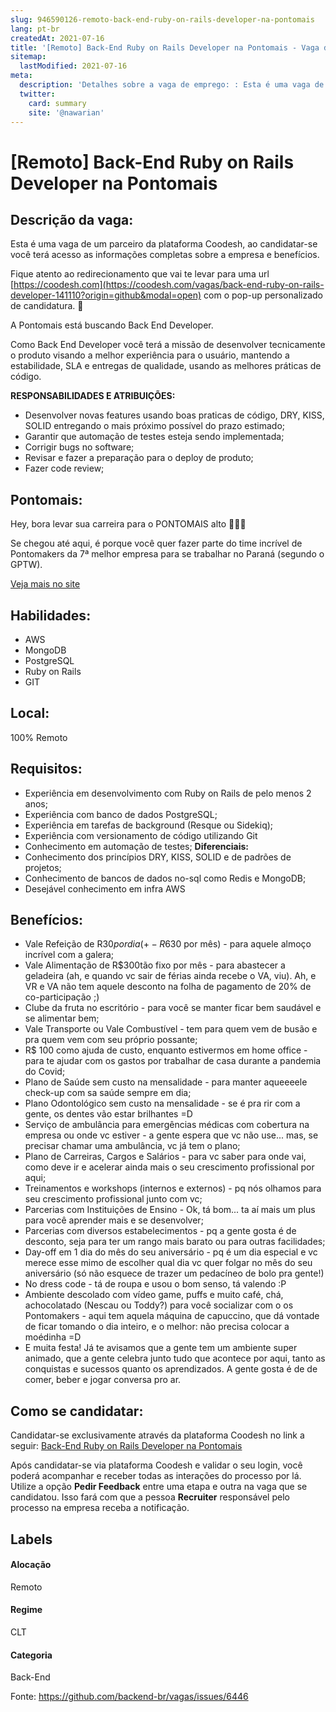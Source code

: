 ```yaml
---
slug: 946590126-remoto-back-end-ruby-on-rails-developer-na-pontomais
lang: pt-br
createdAt: 2021-07-16
title: '[Remoto] Back-End Ruby on Rails Developer na Pontomais - Vaga de Emprego'
sitemap:
  lastModified: 2021-07-16
meta:
  description: 'Detalhes sobre a vaga de emprego: : Esta é uma vaga de um parceiro da plataforma Coodesh, ao candidatar-se você terá acesso as informações completas sobre a empresa e benefícios.  Fique atento ao redirecionamento que vai te levar para uma url [https://coodesh.com](https://coodesh.com/vagas/back-end-ruby-on-rails-developer-141110?origin=github&modal=open) com o pop-up personalizado de candidatura. 👋 <p>A Pontomais está buscando Back End Developer.</p> <p>Como Back End Developer você terá a missão de desenvolver tecnicamente o produto visando a melhor experiência para o usuário, mantendo a estabilidade, SLA e entregas de qualidade, usando as melhores práticas de código.</p> <p><strong>RESPONSABILIDADES E ATRIBUIÇÕES:</strong></p> <ul> <li>Desenvolver novas features usando boas praticas de código, DRY, KISS, SOLID entregando o mais próximo possível do prazo estimado;</li> <li>Garantir que automação de testes esteja sendo implementada;</li> <li>Corrigir bugs no software;</li> <li>Revisar e fazer a preparação para o deploy de produto;</li> <li>Fazer code review;</li> </ul>'
  twitter:
    card: summary
    site: '@nawarian'
---
```


# [Remoto] Back-End Ruby on Rails Developer na Pontomais

## Descrição da vaga: 
Esta é uma vaga de um parceiro da plataforma Coodesh, ao candidatar-se você terá acesso as informações completas sobre a empresa e benefícios.


Fique atento ao redirecionamento que vai te levar para uma url [https://coodesh.com](https://coodesh.com/vagas/back-end-ruby-on-rails-developer-141110?origin=github&modal=open) com o pop-up personalizado de candidatura. 👋
<p>A Pontomais está buscando Back End Developer.</p>
<p>Como Back End Developer você terá a missão de desenvolver tecnicamente o produto visando a melhor experiência para o usuário, mantendo a estabilidade, SLA e entregas de qualidade, usando as melhores práticas de código.</p>
<p><strong>RESPONSABILIDADES E ATRIBUIÇÕES:</strong></p>
<ul>
<li>Desenvolver novas features usando boas praticas de código, DRY, KISS, SOLID entregando o mais próximo possível do prazo estimado;</li>
<li>Garantir que automação de testes esteja sendo implementada;</li>
<li>Corrigir bugs no software;</li>
<li>Revisar e fazer a preparação para o deploy de produto;</li>
<li>Fazer code review;</li>
</ul>

## Pontomais: 
 <p>Hey, bora levar sua carreira para o PONTOMAIS alto 🚀🚀🚀</p>

<p>Se chegou até aqui, é porque você quer fazer parte do time incrível de Pontomakers da 7ª melhor empresa para se trabalhar no Paraná (segundo o GPTW).</p><a href='https://coodesh.com/empresas/pontomais'>Veja mais no site</a>

 ## Habilidades: 
 - AWS 
- MongoDB 
- PostgreSQL 
- Ruby on Rails 
- GIT
## Local: 
 100% Remoto
## Requisitos: 
 - Experiência em desenvolvimento com Ruby on Rails de pelo menos 2 anos; 
- Experiência com banco de dados PostgreSQL; 
- Experiência em tarefas de background (Resque ou Sidekiq); 
- Experiência com versionamento de código utilizando Git 
- Conhecimento em automação de testes;
**Diferenciais:** 
 - Conhecimento dos princípios DRY, KISS, SOLID e de padrões de projetos; 
- Conhecimento de bancos de dados no-sql como Redis e MongoDB; 
- Desejável conhecimento em infra AWS
## Benefícios: 
 - Vale Refeição de R$30 por dia (+- R$630 por mês) - para aquele almoço incrível com a galera; 
- Vale Alimentação de R$300tão fixo por mês - para abastecer a geladeira (ah, e quando vc sair de férias ainda recebe o VA, viu). Ah, e VR e VA não tem aquele desconto na folha de pagamento de 20% de co-participação ;) 
- Clube da fruta no escritório - para você se manter ficar bem saudável e se alimentar bem;  
- Vale Transporte ou Vale Combustível - tem para quem vem de busão e pra quem vem com seu próprio possante; 
- R$ 100 como ajuda de custo, enquanto estivermos em home office - para te ajudar com os gastos por trabalhar de casa durante a pandemia do Covid;  
- Plano de Saúde sem custo na mensalidade - para manter aqueeeele check-up com sa saúde sempre em dia;   
- Plano Odontológico sem custo na mensalidade - se é pra rir com a gente, os dentes vão estar brilhantes =D  
- Serviço de ambulância para emergências médicas com cobertura na empresa ou onde vc estiver - a gente espera que vc não use... mas, se precisar chamar uma ambulância, vc já tem o plano; 
- Plano de Carreiras, Cargos e Salários - para vc saber para onde vai, como deve ir e acelerar ainda mais o seu crescimento profissional por aqui;   
- Treinamentos e workshops (internos e externos) - pq nós olhamos para seu crescimento profissional junto com vc;  
- Parcerias com Instituições de Ensino - Ok, tá bom... ta aí mais um plus para você aprender mais e se desenvolver;  
- Parcerias com diversos estabelecimentos - pq a gente gosta é de desconto, seja para ter um rango mais barato ou para outras facilidades; 
- Day-off em 1 dia do mês do seu aniversário - pq é um dia especial e vc merece esse mimo de escolher qual dia vc quer folgar no mês do seu aniversário (só não esquece de trazer um pedacíneo de bolo pra gente!) 
- No dress code - tá de roupa e usou o bom senso, tá valendo :P 
- Ambiente descolado com vídeo game, puffs e muito café, chá, achocolatado (Nescau ou Toddy?) para você socializar com o os Pontomakers - aqui tem aquela máquina de capuccino, que dá vontade de ficar tomando o dia inteiro, e o melhor: não precisa colocar a moédinha =D   
- E muita festa! Já te avisamos que a gente tem um ambiente super animado, que a gente celebra junto tudo que acontece por aqui, tanto as conquistas e sucessos quanto os aprendizados. A gente gosta é de de comer, beber e jogar conversa pro ar. 
## Como se candidatar:
Candidatar-se exclusivamente através da plataforma Coodesh no link a seguir: [Back-End Ruby on Rails Developer na Pontomais](https://coodesh.com/vagas/back-end-ruby-on-rails-developer-141110?origin=github&modal=open)


Após candidatar-se via plataforma Coodesh e validar o seu login, você poderá acompanhar e receber todas as interações do processo por lá. Utilize a opção <b>Pedir Feedback</b> entre uma etapa e outra na vaga que se candidatou. Isso fará com que a pessoa <b>Recruiter</b> responsável pelo processo na empresa receba a notificação.
## Labels
#### Alocação
Remoto
#### Regime
CLT
#### Categoria
Back-End

Fonte: https://github.com/backend-br/vagas/issues/6446